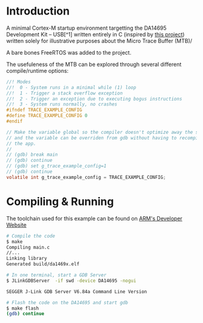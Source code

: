 # Introduction

A minimal Cortex-M startup environment targetting the DA14695 Development Kit – USB[^1] written entirely in C (inspired
by [this project](https://github.com/noahp/minimal-c-cortex-m)) written solely for illustrative
purposes about the Micro Trace Buffer (MTB)/

A bare bones FreeRTOS was added to the project.

The usefuleness of the MTB can be explored through several different compile/runtime options:

```c
//! Modes
//!  0 - System runs in a minimal while (1) loop
//!  1 - Trigger a stack overflow exception
//!  2 - Trigger an exception due to executing bogus instructions
//!  3 - System runs normally, no crashes
#ifndef TRACE_EXAMPLE_CONFIG
#define TRACE_EXAMPLE_CONFIG 0
#endif

// Make the variable global so the compiler doesn't optimize away the setting
// and the variable can be overriden from gdb without having to recompile
// the app.
//
// (gdb) break main
// (gdb) continue
// (gdb) set g_trace_example_config=1
// (gdb) continue
volatile int g_trace_example_config = TRACE_EXAMPLE_CONFIG;
```

# Compiling & Running

The toolchain used for this example can be found on [ARM's Developer Website](https://developer.arm.com/tools-and-software/open-source-software/developer-tools/gnu-toolchain/gnu-rm/downloads)

```bash
# Compile the code
$ make
Compiling main.c
//...
Linking library
Generated build/da1469x.elf

# In one terminal, start a GDB Server
$ JLinkGDBServer  -if swd -device DA14695 -nogui

SEGGER J-Link GDB Server V6.84a Command Line Version

# Flash the code on the DA14695 and start gdb
$ make flash
(gdb) continue
```
